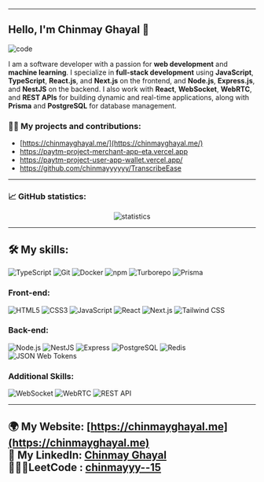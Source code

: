 
---

## Hello, I'm Chinmay Ghayal 👋

![code](https://github.com/user-attachments/assets/33f34719-d288-4ec9-b079-5eb77d7354ca)

I am a software developer with a passion for **web development** and **machine learning**. I specialize in **full-stack development** using **JavaScript**, **TypeScript**, **React.js**, and **Next.js** on the frontend, and **Node.js**, **Express.js**, and **NestJS** on the backend. I also work with **React**, **WebSocket**, **WebRTC**, and **REST APIs** for building dynamic and real-time applications, along with **Prisma** and **PostgreSQL** for database management.

### 👨‍💻 My projects and contributions:
- [https://chinmayghayal.me/](https://chinmayghayal.me/)
- https://paytm-project-merchant-app-eta.vercel.app
- https://paytm-project-user-app-wallet.vercel.app/
- https://github.com/chinmayyyyyy/TranscribeEase
  

---

### 📈 GitHub statistics:
<p align="center">
  <img src="https://github-readme-stats.vercel.app/api?username=chinmayyyyyy&show_icons=true&count_private=true" alt="statistics">
</p>

---

## 🛠️ My skills:
![TypeScript](https://img.shields.io/badge/-TypeScript-3178C6?style=for-the-badge&logoColor=white&logo=typescript)
![Git](https://img.shields.io/badge/-Git-F05032?style=for-the-badge&logoColor=white&logo=git)
![Docker](https://img.shields.io/badge/-Docker-2496ED?style=for-the-badge&logoColor=white&logo=docker)
![npm](https://img.shields.io/badge/-npm-CB3837?style=for-the-badge&logoColor=white&logo=npm)
![Turborepo](https://img.shields.io/badge/-Turborepo-EF4444?style=for-the-badge&logoColor=white&logo=turborepo)
![Prisma](https://img.shields.io/badge/-Prisma-2D3748?style=for-the-badge&logoColor=white&logo=prisma)

### Front-end:
![HTML5](https://img.shields.io/badge/-HTML5-E34F26?style=for-the-badge&logoColor=white&logo=html5)
![CSS3](https://img.shields.io/badge/-CSS3-1572B6?style=for-the-badge&logoColor=white&logo=css3)
![JavaScript](https://img.shields.io/badge/-JavaScript-F7DF1E?style=for-the-badge&logoColor=white&logo=javascript)
![React](https://img.shields.io/badge/-React-61DAFB?style=for-the-badge&logoColor=white&logo=react)
![Next.js](https://img.shields.io/badge/-Next.js-000000?style=for-the-badge&logoColor=white&logo=next.js)
![Tailwind CSS](https://img.shields.io/badge/-Tailwind%20CSS-06B6D4?style=for-the-badge&logoColor=white&logo=tailwind%20css)

### Back-end:
![Node.js](https://img.shields.io/badge/-Node.js-339933?style=for-the-badge&logoColor=white&logo=node.js)
![NestJS](https://img.shields.io/badge/-NestJS-E0234E?style=for-the-badge&logoColor=white&logo=nestjs)
![Express](https://img.shields.io/badge/-Express-000000?style=for-the-badge&logoColor=white&logo=express)
![PostgreSQL](https://img.shields.io/badge/-PostgreSQL-4169E1?style=for-the-badge&logoColor=white&logo=postgresql)
![Redis](https://img.shields.io/badge/-Redis-DC382D?style=for-the-badge&logoColor=white&logo=redis)
![JSON Web Tokens](https://img.shields.io/badge/-JSON%20Web%20Tokens-000000?style=for-the-badge&logoColor=white&logo=json%20web%20tokens)

### Additional Skills:
![WebSocket](https://img.shields.io/badge/-WebSocket-010101?style=for-the-badge&logoColor=white&logo=websocket)
![WebRTC](https://img.shields.io/badge/-WebRTC-333333?style=for-the-badge&logoColor=white&logo=webrtc)
![REST API](https://img.shields.io/badge/-REST%20API-333333?style=for-the-badge&logoColor=white&logo=rest-api)

---

🌍 My Website: [https://chinmayghayal.me](https://chinmayghayal.me)<br>
📱 My LinkedIn: [Chinmay Ghayal](www.linkedin.com/in/chinmay-ghayal)<br>
👨🏻‍💻LeetCode : [chinmayyy--15](https://leetcode.com/u/chinmayyy--15/)
---
